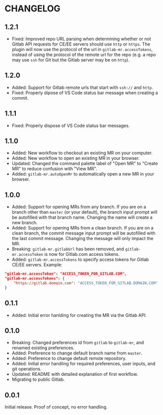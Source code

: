 # CHANGELOG

## 1.2.1

* Fixed: Improved repo URL parsing when determining whether or not Gitlab API requests for CE/EE servers should use `http` or `https`. The plugin will now use the protocol of the url in `gitlab-mr.accessTokens`, instead of using the protocol of the remote url for the repo (e.g. a repo may use `ssh` for Git but the Gitlab server may be on `http`).

## 1.2.0

* Added: Support for Gitlab remote urls that start with `ssh://` and `http`.
* Fixed: Properly dipose of VS Code status bar message when creating a commit.

## 1.1.1

* Fixed: Properly dispose of VS Code status bar messages.

## 1.1.0

* Added: New workflow to checkout an existing MR on your computer.
* Added: New workflow to open an existing MR in your browser.
* Updated: Changed the command palette label of "Open MR" to "Create MR" to reduce confusion with "View MR".
* Added: `gitlab-mr.autoOpenMr` to automatically open a new MR in your browser.

## 1.0.0

* Added: Support for opening MRs from any branch. If you are on a branch other than `master` (or your default), the branch input prompt will be autofilled with that branch name. Changing the name will create a new branch.
* Added: Support for opening MRs from a clean branch. If you are on a clean branch, the commit message input prompt will be autofilled with the last commit message. Changing the message will only impact the MR.
* Breaking: `gitlab-mr.gitlabUrl` has been removed, and `gitlab-mr.accessToken` is now for Gitlab.com access tokens.
* Added: `gitlab-mr.accessTokens` to specify access tokens for Gitlab CE/EE servers. Example:

```json
"gitlab-mr.accessToken": "ACCESS_TOKEN_FOR_GITLAB.COM",
"gitlab-mr.accessTokens": {
    "https://gitlab.domain.com": "ACCESS_TOKEN_FOR_GITLAB.DOMAIN.COM"
}
```

## 0.1.1

* Added: Initial error hanlding for creating the MR via the Gitlab API.

## 0.1.0

* Breaking: Changed preferences id from `gitlab` to `gitlab-mr`, and renamed existing preferences.
* Added: Preference to change default branch name from `master`.
* Added: Preference to change default remote repository.
* Added: Initial error handling for required preferences, user inputs, and git operations.
* Updated: README with detailed explanation of first workflow.
* Migrating to public Gitlab.

## 0.0.1

Initial release. Proof of concept, no error handling.
